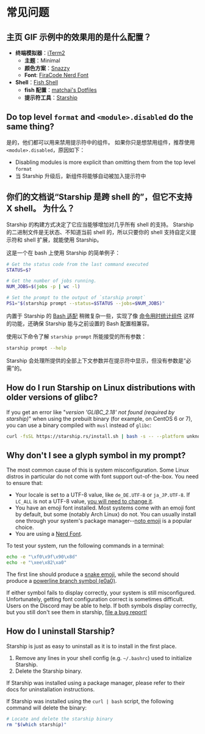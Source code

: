 # 常见问题

## 主页 GIF 示例中的效果用的是什么配置？

- **终端模拟器**：[iTerm2](https://iterm2.com/)
  - **主题**：Minimal
  - **颜色方案**：[Snazzy](https://github.com/sindresorhus/iterm2-snazzy)
  - **Font**: [FiraCode Nerd Font](https://www.nerdfonts.com/font-downloads)
- **Shell**：[Fish Shell](https://fishshell.com/)
  - **fish 配置**：[matchai's Dotfiles](https://github.com/matchai/dotfiles/blob/b6c6a701d0af8d145a8370288c00bb9f0648b5c2/.config/fish/config.fish)
  - **提示符工具**：[Starship](https://starship.rs/)

## Do top level `format` and `<module>.disabled` do the same thing?

是的，他们都可以用来禁用提示符中的组件。 如果你只是想禁用组件，推荐使用 `<module>.disabled`，原因如下：

- Disabling modules is more explicit than omitting them from the top level `format`
- 当 Starship 升级后，新组件将能够自动被加入提示符中

## 你们的文档说“Starship 是跨 shell 的”，但它不支持 X shell。 为什么？

Starship 的构建方式决定了它应当能够增加对几乎所有 shell 的支持。 Starship 的二进制文件是无状态、不知道当前 shell 的，所以只要你的 shell 支持自定义提示符和 shell 扩展，就能使用 Starship。

这是一个在 bash 上使用 Starship 的简单例子：

```sh
# Get the status code from the last command executed
STATUS=$?

# Get the number of jobs running.
NUM_JOBS=$(jobs -p | wc -l)

# Set the prompt to the output of `starship prompt`
PS1="$(starship prompt --status=$STATUS --jobs=$NUM_JOBS)"
```

内置于 Starship 的 [Bash 适配](https://github.com/starship/starship/blob/master/src/init/starship.bash) 稍微复杂一些，实现了像 [命令用时统计组件](https://starship.rs/config/#Command-Duration) 这样的功能，还确保 Starship 能与之前设置的 Bash 配置相兼容。

使用以下命令了解 `starship prompt` 所能接受的所有参数：

```sh
starship prompt --help
```

Starship 会处理所提供的全部上下文参数并在提示符中显示，但没有参数是“必需”的。

## How do I run Starship on Linux distributions with older versions of glibc?

If you get an error like "_version 'GLIBC_2.18' not found (required by starship)_" when using the prebuilt binary (for example, on CentOS 6 or 7), you can use a binary compiled with `musl` instead of `glibc`:

```sh
curl -fsSL https://starship.rs/install.sh | bash -s -- --platform unknown-linux-musl
```

## Why don't I see a glyph symbol in my prompt?

The most common cause of this is system misconfiguration. Some Linux distros in particular do not come with font support out-of-the-box. You need to ensure that:

- Your locale is set to a UTF-8 value, like `de_DE.UTF-8` or `ja_JP.UTF-8`. If `LC_ALL` is not a UTF-8 value, [you will need to change it](https://www.tecmint.com/set-system-locales-in-linux/).
- You have an emoji font installed. Most systems come with an emoji font by default, but some (notably Arch Linux) do not. You can usually install one through your system's package manager--[noto emoji](https://www.google.com/get/noto/help/emoji/) is a popular choice.
- You are using a [Nerd Font](https://www.nerdfonts.com/).

To test your system, run the following commands in a terminal:

```sh
echo -e "\xf0\x9f\x90\x8d"
echo -e "\xee\x82\xa0"
```

The first line should produce a [snake emoji](https://emojipedia.org/snake/), while the second should produce a [powerline branch symbol (e0a0)](https://github.com/ryanoasis/powerline-extra-symbols#glyphs).

If either symbol fails to display correctly, your system is still misconfigured. Unfortunately, getting font configuration correct is sometimes difficult. Users on the Discord may be able to help. If both symbols display correctly, but you still don't see them in starship, [file a bug report!](https://github.com/starship/starship/issues/new/choose)

## How do I uninstall Starship?

Starship is just as easy to uninstall as it is to install in the first place.

1. Remove any lines in your shell config (e.g. `~/.bashrc`) used to initialize Starship.
1. Delete the Starship binary.

If Starship was installed using a package manager, please refer to their docs for uninstallation instructions.

If Starship was installed using the `curl | bash` script, the following command will delete the binary:

```sh
# Locate and delete the starship binary
rm "$(which starship)"
```
